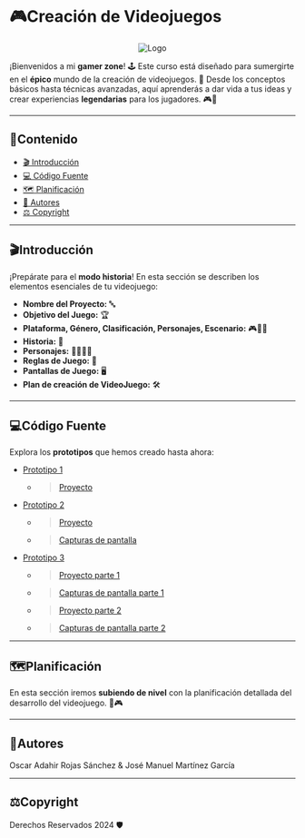 # **🎮Creación de Videojuegos**

<p align="center">
    <img src="https://github.com/user-attachments/assets/82ee8bd9-d48e-4c22-b7a7-18a416acdaa9" alt="Logo">
</p>

¡Bienvenidos a mi **gamer zone**! 🕹️ Este curso está diseñado para sumergirte en el **épico** mundo de la creación de videojuegos. 🌟 Desde los conceptos básicos hasta técnicas avanzadas, aquí aprenderás a dar vida a tus ideas y crear experiencias **legendarias** para los jugadores. 🎮🚀

---

## **📜Contenido**

- [🎬 Introducción](#introducción)
- [💻 Código Fuente](#código-fuente)
- [🗺️ Planificación](#planificación)
- [👾 Autores](#autores)
- [⚖️ Copyright](#%EF%B8%8Fcopyright)

---

## **🎬Introducción**

¡Prepárate para el **modo historia**! En esta sección se describen los elementos esenciales de tu videojuego:

- **Nombre del Proyecto:** 🔤
- **Objetivo del Juego:** 🏆
- **Plataforma, Género, Clasificación, Personajes, Escenario:** 🎮🕵️‍♂️
- **Historia:** 📖
- **Personajes:** 🦸‍♀️🦹‍♂️
- **Reglas de Juego:** 📜
- **Pantallas de Juego:** 🖥️
- **Plan de creación de VideoJuego:** 🛠️

---

## **💻Código Fuente**

Explora los **prototipos** que hemos creado hasta ahora:

 * [Prototipo 1](https://github.com/oscarRS25/Creacion-de-Videojuegos/tree/main/Prototipo1)
   * > [Proyecto](https://github.com/oscarRS25/Creacion-de-Videojuegos/blob/main/Prototipo1/Prototipo1_Oscar_Adahir_Rojas_Sanchez.unitypackage)
 * [Prototipo 2](https://github.com/oscarRS25/Creacion-de-Videojuegos/tree/main/Prototipo2)
   * > [Proyecto](https://github.com/oscarRS25/Creacion-de-Videojuegos/blob/main/Prototipo2/Prototipo2_Oscar_Adahir_Rojas_Sanchez.unitypackage)
   * > [Capturas de pantalla](https://github.com/oscarRS25/Creacion-de-Videojuegos/blob/main/Prototipo2/Pr%C3%A1ctica2_Oscar_Adahir_Rojas_Sanchez.pdf)
 * [Prototipo 3](https://github.com/oscarRS25/Creacion-de-Videojuegos/tree/main/Prototipo3)
   * > [Proyecto parte 1](https://github.com/oscarRS25/Creacion-de-Videojuegos/blob/main/Prototipo3/Prototipo3_P1_Oscar_Adahir_Rojas_S%C3%A1nchez.unitypackage)
   * > [Capturas de pantalla parte 1](https://github.com/oscarRS25/Creacion-de-Videojuegos/blob/main/Prototipo3/Prototipo3_P1_Oscar_Adahir_Rojas_S%C3%A1nchez.pdf)
   * > [Proyecto parte 2](https://github.com/oscarRS25/Creacion-de-Videojuegos/blob/main/Prototipo3/Prototipo3_P2_Oscar_Adahir_Rojas_S%C3%A1nchez.unitypackage)
   * > [Capturas de pantalla parte 2](https://github.com/oscarRS25/Creacion-de-Videojuegos/blob/main/Prototipo3/Prototipo3_P2_Oscar_Adahir_Rojas_S%C3%A1nchez.pdf)

---

## **🗺️Planificación**

En esta sección iremos **subiendo de nivel** con la planificación detallada del desarrollo del videojuego. 📝🎮

---

## **👾Autores**

Oscar Adahir Rojas Sánchez & José Manuel Martínez García

---

## **⚖️Copyright**

Derechos Reservados 2024 🛡️
